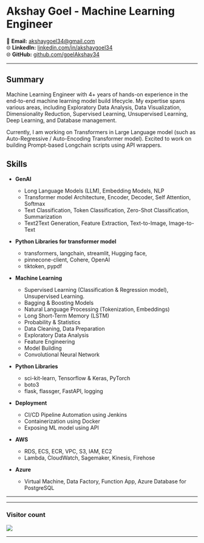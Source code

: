 # Akshay Goel - Machine Learning Engineer

📧 **Email:** akshaygoel34@gmail.com  
🌐 **LinkedIn:** [linkedin.com/in/akshaygoel34](https://www.linkedin.com/in/akshaygoel34)  
🌐 **GitHub:** [github.com/goelAkshay34](https://github.com/goelAkshay34)

---

## Summary

Machine Learning Engineer with 4+ years of hands-on experience in the end-to-end machine learning model build lifecycle. My expertise spans various areas, including Exploratory Data Analysis, Data Visualization, Dimensionality Reduction, Supervised Learning, Unsupervised Learning, Deep Learning, and Database management.

Currently, I am working on Transformers in Large Language model (such as Auto-Regressive / Auto-Encoding Transformer model). Excited to work on building Prompt-based Longchain scripts using API wrappers.

## Skills
- **GenAI**
  - Long Language Models (LLM), Embedding Models, NLP
  - Transformer model Architecture, Encoder, Decoder, Self Attention, Softmax
  - Text Classification, Token Classification, Zero-Shot Classification, Summarization
  - Text2Text Generation, Feature Extraction, Text-to-Image, Image-to-Text

- **Python Libraries for transformer model**
  - transformers, langchain, streamlit, Hugging face,
  - pinnecone-client, Cohere, OpenAI
  - tiktoken, pypdf

- **Machine Learning**
  - Supervised Learning (Classification & Regression model), Unsupervised Learning.
  - Bagging & Boosting Models
  - Natural Language Processing (Tokenization, Embeddings)
  - Long Short-Term Memory (LSTM)
  - Probability & Statistics
  - Data Cleaning, Data Preparation
  - Exploratory Data Analysis
  - Feature Engineering
  - Model Building
  - Convolutional Neural Network

- **Python Libraries**
  - sci-kit-learn, Tensorflow & Keras, PyTorch
  - boto3
  - flask, flassger, FastAPI, logging

- **Deployment**
  - CI/CD Pipeline Automation using Jenkins
  - Containerization using Docker
  - Exposing ML model using API

- **AWS**
  - RDS, ECS, ECR, VPC, S3, IAM, EC2
  -  Lambda, CloudWatch, Sagemaker, Kinesis, Firehose
  
- **Azure**
  - Virtual Machine, Data Factory, Function App, Azure Database for PostgreSQL

---
<hr>
<h3> Visitor count </h3>
<p align="left">
  <img src="https://profile-counter.glitch.me/akshaygoel34/count.svg" />
</p>
<hr>
